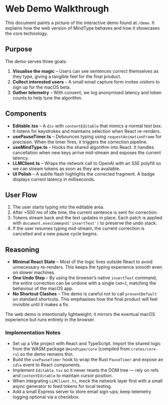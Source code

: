 # Web Demo Walkthrough

This document paints a picture of the interactive demo found at `/demo`. It explains how the web version of MindType behaves and how it showcases the core technology.

## Purpose

The demo serves three goals:
1. **Visualise the magic** – Users can see sentences correct themselves as they type, giving a tangible feel for the final product.
2. **Collect interested users** – A small email capture form invites visitors to sign up for the macOS beta.
3. **Gather telemetry** – With consent, we log anonymised latency and token counts to help tune the algorithm.

## Components

- **Editable.tsx** – A `div` with `contentEditable` that mimics a normal text box. It listens for keystrokes and maintains selection when React re-renders.
- **usePauseTimer.ts** – Debounces typing using `requestAnimationFrame` for precision. When the timer fires, it triggers the correction pipeline.
- **useMindType.ts** – Hooks the shared algorithm into React. It handles cancellation when new keys arrive mid-stream and exposes the current latency.
- **LLMClient.ts** – Wraps the network call to OpenAI with an SSE polyfill so we can stream tokens as soon as they are available.
- **UI Polish** – A subtle flash highlights the corrected fragment. A badge displays current latency in milliseconds.

## User Flow

1. The user starts typing into the editable area.
2. After ~500 ms of idle time, the current sentence is sent for correction.
3. Tokens stream back and the text updates in place. Each patch is applied with `document.execCommand('insertText')` to preserve the undo stack.
4. If the user resumes typing mid-stream, the current correction is cancelled and a new pause cycle begins.

## Reasoning

- **Minimal React State** – Most of the logic lives outside React to avoid unnecessary re-renders. This keeps the typing experience smooth even on slower machines.
- **One Undo Step** – By using the browser’s native `insertText` command, the entire correction can be undone with a single `Cmd+Z`, matching the behaviour of the macOS app.
- **No Shortcut Clashes** – The demo is careful not to call `preventDefault` on standard shortcuts. This emphasises how the final product will feel invisible until it makes a fix.

The web demo is intentionally lightweight; it mirrors the eventual macOS experience but runs entirely in the browser.

### Implementation Notes

- Set up a Vite project with React and TypeScript. Import the shared logic from the WASM package `@mindtype/core` (compiled from `crates/core-rs`) so the demo remains thin.
- Build the `usePauseTimer` hook to wrap the Rust `PauseTimer` and expose an `idle` event to React components.
- Implement `Editable.tsx` so it never resets the DOM tree — rely on refs and `contentEditable` to maintain cursor position.
- When integrating `LLMClient.ts`, mock the network layer first with a small async generator to feed tokens for local testing.
- Add a small Express server to store email sign-ups; keep telemetry logging optional via a checkbox.